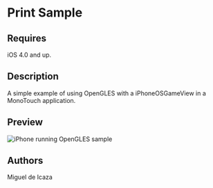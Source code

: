 Print Sample
============

Requires
--------
iOS 4.0 and up.

Description
-----------
A simple example of using OpenGLES with a iPhoneOSGameView in a MonoTouch application.

Preview
-------
![iPhone running OpenGLES sample](http://farm7.static.flickr.com/6136/5999292719_90550e7ed6.jpg)

Authors
-------
Miguel de Icaza
